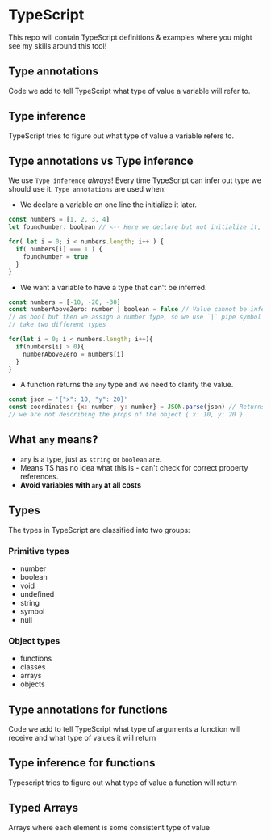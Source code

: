 # TypeScript

This repo will contain TypeScript definitions & examples where you might see my skills around this tool!

## Type annotations

Code we add to tell TypeScript what type of value a variable will refer to.

## Type inference

TypeScript tries to figure out what type of value a variable refers to.

## Type annotations vs Type inference

We use `Type inference` *always*! Every time TypeScript can infer out type we should use it. `Type annotations` are used when:

- We declare a variable on one line the initialize it later.

```Javascript
const numbers = [1, 2, 3, 4]
let foundNumber: boolean // <-- Here we declare but not initialize it, so we type the variable.

for( let i = 0; i < numbers.length; i++ ) {
  if( numbers[i] === 1 ) {
    foundNumber = true
  }
}
```

- We want a variable to have a type that can't be inferred.

```Javascript
const numbers = [-10, -20, -30]
const numberAboveZero: number | boolean = false // Value cannot be inferred because we innitialize it 
// as bool but then we assign a number type, so we use `|` pipe symbol to say that the variable can 
// take two different types

for(let i = 0; i < numbers.length; i++){
  if(numbers[i] > 0){
    numberAboveZero = numbers[i]
  }
}
```

- A function returns the `any` type and we need to clarify the value.

```Javascript
const json = '{"x": 10, "y": 20}'
const coordinates: {x: number; y: number} = JSON.parse(json) // Returns a any type because 
// we are not describing the props of the object { x: 10, y: 20 }
```

## What `any` means?

- `any` is a type, just as `string` or `boolean` are.
- Means TS has no idea what this is - can't check for correct property references.
- **Avoid variables with `any` at all costs**

## Types

The types in TypeScript are classified into two groups:

### Primitive types

- number
- boolean
- void
- undefined
- string
- symbol
- null

### Object types

- functions
- classes
- arrays
- objects

## Type annotations for functions

Code we add to tell TypeScript what type of arguments a function will receive and what type of values it will return

## Type inference for functions

Typescript tries to figure out what type of value a function will return

## Typed Arrays

Arrays where each element is some consistent type of value
